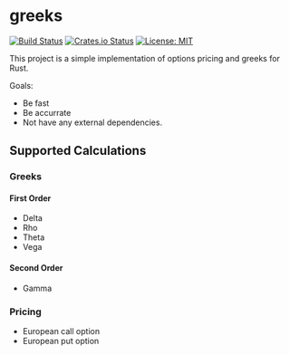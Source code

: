 # greeks

[![Build Status](https://travis-ci.org/wateryan/greeks.svg?branch=master)](https://travis-ci.org/wateryan/greeks)
[![Crates.io Status](https://img.shields.io/crates/v/greeks.svg)](https://crates.io/crates/greeks)
[![License: MIT](https://img.shields.io/badge/License-MIT-blue.svg)](https://opensource.org/licenses/MIT)

This project is a simple implementation of options pricing and greeks for Rust.

Goals:

* Be fast
* Be accurrate
* Not have any external dependencies.

## Supported Calculations

### Greeks

#### First Order

* Delta
* Rho
* Theta
* Vega

#### Second Order

* Gamma

### Pricing

* European call option
* European put option